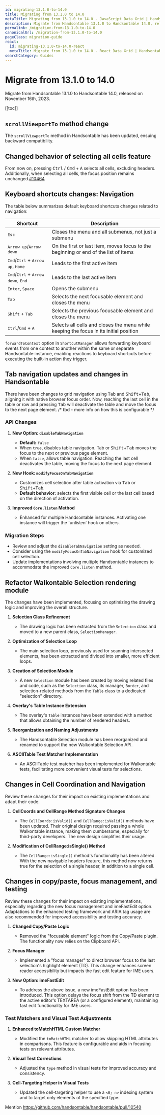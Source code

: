 ```yaml
---
id: migrating-13.1.0-to-14.0
title: Migrating from 13.1.0 to 14.0
metaTitle: Migrating from 13.1.0 to 14.0 - JavaScript Data Grid | Handsontable
description: Migrate from Handsontable 13.1.0 to Handsontable 14.0, released on November 15th, 2023.
permalink: /migration-from-13.1.0-to-14.0
canonicalUrl: /migration-from-13.1.0-to-14.0
pageClass: migration-guide
react:
  id: migrating-13.1.0-to-14.0-react
  metaTitle: Migrate from 13.1.0 to 14.0 - React Data Grid | Handsontable
searchCategory: Guides
---
```


# Migrate from 13.1.0 to 14.0

Migrate from Handsontable 13.1.0 to Handsontable 14.0, released on November 16th, 2023.

[[toc]]

## `scrollViewportTo` method change

The `scrollViewportTo` method in Handsontable has been updated, ensuing backward compatibility.


## Changed behavior of selecting all cells feature

From now on, pressing <kbd>Ctrl</kbd> / <kbd>Cmd</kbd> + <kbd>A</kbd> selects all cells, excluding headers. Additionally, when selecting all cells, the focus position remains unchanged.[#10464](https://github.com/handsontable/handsontable/pull/10464)

## Keyboard shortcuts changes: Navigation
The table below summarizes default keyboard shortcuts changes related to navigation:

| Shortcut | Description |
|----------|-------------|
| <kbd>Esc</kbd> | Closes the menu and all submenus, not just a submenu |
| <kbd>Arrow up</kbd>/<kbd>Arrow down</kbd> | On the first or last item, moves focus to the beginning or end of the list of items |
| <kbd>Cmd</kbd>/<kbd>Ctrl</kbd> + <kbd>Arrow up</kbd>, <kbd>Home</kbd> | Leads to the first active item |
| <kbd>Cmd</kbd>/<kbd>Ctrl</kbd> + <kbd>Arrow down</kbd>, <kbd>End</kbd> | Leads to the last active item |
| <kbd>Enter</kbd>, <kbd>Space</kbd> | Opens the submenu |
| <kbd>Tab</kbd> | Selects the next focusable element and closes the menu |
| <kbd>Shift</kbd> + <kbd>Tab</kbd> | Selects the previous focusable element and closes the menu |
| <kbd>Ctrl</kbd>/<kbd>Cmd</kbd> + <kbd>A</kbd> | Selects all cells and closes the menu while keeping the focus in its initial position |


`forwardToContext` option in `ShortcutManager` allows forwarding keyboard events from one context to another within the same or separate Handsontable instance, enabling reactions to keyboard shortcuts before executing the built-in action they trigger.

## Tab navigation updates and changes in Handsontable

There have been changes to grid navigation using <kbd>Tab</kbd> and <kbd>Shift</kbd>+<kbd>Tab</kbd>, aligning it with native browser focus order. Now, reaching the last cell in the table or row and pressing <kbd>Tab</kbd> will deactivate the table and move the focus to the next page element.
/* tbd - more info on how this is configurable */ 

### API Changes
1. **New Option: `disableTabNavigation`**
   - **Default:** `false`
   - When `true`, disables table navigation. Tab or <kbd>Shift</kbd>+<kbd>Tab</kbd> moves the focus to the next or previous page element.
   - When `false`, allows table navigation. Reaching the last cell deactivates the table, moving the focus to the next page element.

2. **New Hook: `modifyFocusOnTabNavigation`**
   - Customizes cell selection after table activation via <kbd>Tab</kbd> or <kbd>Shift</kbd>+<kbd>Tab</kbd>.
   - **Default behavior:** selects the first visible cell or the last cell based on the direction of activation.

3. **Improved `Core.listen` Method**
   - Enhanced for multiple Handsontable instances. Activating one instance will trigger the 'unlisten' hook on others.

### Migration Steps
- Review and adjust the `disableTabNavigation` setting as needed.
- Consider using the `modifyFocusOnTabNavigation` hook for customized cell selection.
- Update implementations involving multiple Handsontable instances to accommodate the improved `Core.listen` method.

## Refactor Walkontable Selection rendering module

The changes have been implemented, focusing on optimizing the drawing logic and improving the overall structure.

1. **Selection Class Refinement**
   - The drawing logic has been extracted from the `Selection` class and moved to a new parent class, `SelectionManager`.

2. **Optimization of Selection Loop**
   - The main selection loop, previously used for scanning intersected elements, has been extracted and divided into smaller, more efficient loops.

3. **Creation of Selection Module**
   - A new `Selection` module has been created by moving related files and code, such as the `Selection` class, its manager, `Border`, and selection-related methods from the `Table` class to a dedicated "selection" directory.

4. **Overlay's Table Instance Extension**
   - The overlay's `Table` instances have been extended with a method that allows obtaining the number of rendered headers.

5. **Reorganization and Naming Adjustments**
   - The Handsontable Selection module has been reorganized and renamed to support the new Walkontable Selection API.

6. **ASCIITable Test Matcher Implementation**
   - An ASCIITable test matcher has been implemented for Walkontable tests, facilitating more convenient visual tests for selections.

## Changes in Cell Coordination and Navigation
Review these changes for their impact on existing implementations and adapt their code.

1. **CellCoords and CellRange Method Signature Changes**
   - The `CellCoords:isValid()` and `CellRange:isValid()` methods have been updated. Their original design required passing a whole Walkontable instance, making them cumbersome, especially for third-party developers. The new design simplifies their usage.

2. **Modification of CellRange:isSingle() Method**
   - The `CellRange:isSingle()` method's functionality has been altered. With the new navigable headers feature, this method now returns true for the selection of a single header, in addition to a single cell.

## Changes in copy/paste, focus management, and testing
 Review these changes for their impact on existing implementations, especially regarding the new focus management and imeFastEdit option. Adaptations to the enhanced testing framework and ARIA tag usage are also recommended for improved accessibility and testing accuracy.

1. **Changed Copy/Paste Logic**
   - Removed the "focusable element" logic from the Copy/Paste plugin. The functionality now relies on the Clipboard API.

2. **Focus Manager**
   - Implemented a "focus manager" to direct browser focus to the last selection's highlight element (TD). This change enhances screen reader accessibility but impacts the fast edit feature for IME users.

3. **New Option: imeFastEdit**
   - To address the above issue, a new imeFastEdit option has been introduced. This option delays the focus shift from the TD element to the active editor's TEXTAREA (or a configured element), maintaining fast edit functionality for IME users.

### Test Matchers and Visual Test Adjustments

1. **Enhanced toMatchHTML Custom Matcher**
   - Modified the `toMatchHTML` matcher to allow skipping HTML attributes in comparisons. This feature is configurable and aids in focusing tests on relevant attributes.

2. **Visual Test Corrections**
   - Adjusted the `type` method in visual tests for improved accuracy and consistency.

3. **Cell-Targeting Helper in Visual Tests**
   - Updated the cell-targeting helper to use a `<0; n>` indexing system and to target only elements of the specified type.


Mention https://github.com/handsontable/handsontable/pull/10540
